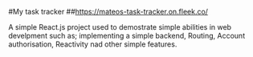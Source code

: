 #My task tracker
##https://mateos-task-tracker.on.fleek.co/

A simple React.js project used to demostrate simple abilities in web develpment such as; implementing a simple backend, Routing, Account authorisation, Reactivity nad other simple features.

